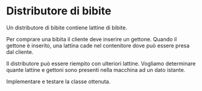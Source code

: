 # Distributore di bibite

Un distributore di bibite contiene lattine di bibite.

Per comprare una bibita il cliente deve inserire un gettone.
Quando il gettone è inserito, una lattina cade nel contenitore dove può essere presa dal cliente.

Il distributore può essere riempito con ulteriori lattine.
Vogliamo determinare quante lattine e gettoni sono presenti nella macchina ad un dato istante.

Implementare e testare la classe ottenuta.